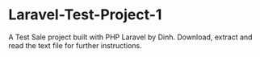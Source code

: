 # Laravel-Test-Project-1
A Test Sale project built with PHP Laravel by Dinh.
Download, extract and read the text file for further instructions.
